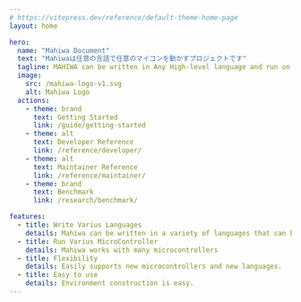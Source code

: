 ```yaml
---
# https://vitepress.dev/reference/default-theme-home-page
layout: home

hero:
  name: "Mahiwa Document"
  text: "Mahiwaは任意の言語で任意のマイコンを動かすプロジェクトです"
  tagline: MAHIWA can be written in Any High-level language and run on MicroController, which Integrates the latest functionality with WebAssembly.
  image:
    src: /mahiwa-logo-v1.svg
    alt: Mahiwa Logo
  actions:
    - theme: brand
      text: Getting Started
      link: /guide/getting-started
    - theme: alt
      text: Developer Reference
      link: /reference/developer/
    - theme: alt
      text: Maintainer Reference
      link: /reference/maintainer/
    - theme: brand
      text: Benchmark
      link: /research/benchmark/

features:
  - title: Write Varius Languages
    details: Mahiwa can be written in a variety of languages that can be compiled to WebAssembly.
  - title: Run Varius MicroController
    details: Mahiwa works with many microcontrollers
  - title: Flexibility
    details: Easily supports new microcontrollers and new languages.
  - title: Easy to use
    details: Environment construction is easy.
---
```

